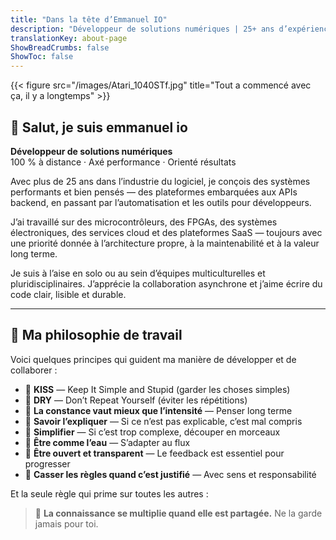```yaml
---
title: "Dans la tête d’Emmanuel IO"
description: "Développeur de solutions numériques | 25+ ans d’expérience | Axé sur la performance, la clarté et la valeur durable"
translationKey: about-page
ShowBreadCrumbs: false
ShowToc: false
---
```


{{< figure src="/images/Atari_1040STf.jpg" title="Tout a commencé avec ça, il y a longtemps" >}}

## 👋 Salut, je suis emmanuel io

**Développeur de solutions numériques**  
100 % à distance · Axé performance · Orienté résultats

Avec plus de 25 ans dans l’industrie du logiciel, je conçois des systèmes performants et bien pensés — des plateformes embarquées aux APIs backend, en passant par l’automatisation et les outils pour développeurs.

J’ai travaillé sur des microcontrôleurs, des FPGAs, des systèmes électroniques, des services cloud et des plateformes SaaS — toujours avec une priorité donnée à l’architecture propre, à la maintenabilité et à la valeur long terme.

Je suis à l’aise en solo ou au sein d’équipes multiculturelles et pluridisciplinaires. J’apprécie la collaboration asynchrone et j’aime écrire du code clair, lisible et durable.

---

## 🧠 Ma philosophie de travail

Voici quelques principes qui guident ma manière de développer et de collaborer :

- 🎯 **KISS** — Keep It Simple and Stupid (garder les choses simples)  
- 🎯 **DRY** — Don’t Repeat Yourself (éviter les répétitions)  
- 🎯 **La constance vaut mieux que l’intensité** — Penser long terme  
- 🎯 **Savoir l’expliquer** — Si ce n’est pas explicable, c’est mal compris  
- 🎯 **Simplifier** — Si c’est trop complexe, découper en morceaux  
- 🎯 **Être comme l’eau** — S’adapter au flux  
- 🎯 **Être ouvert et transparent** — Le feedback est essentiel pour progresser  
- 🎯 **Casser les règles quand c’est justifié** — Avec sens et responsabilité  

Et la seule règle qui prime sur toutes les autres :

> 🎯 **La connaissance se multiplie quand elle est partagée.** Ne la garde jamais pour toi.
<!--

---

📄 [Télécharger mon CV](cv/emmanuel-amadio-cv.pdf)  
🔗 [GitHub](https://github.com/emmanuel-io)  
🔗 [LinkedIn](https://www.linkedin.com/in/emmanuelamadio/)
-->
